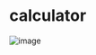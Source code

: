 # calculator

![image](https://user-images.githubusercontent.com/90621081/229275535-0406e482-3e47-4426-aeda-e232374760e1.png)
